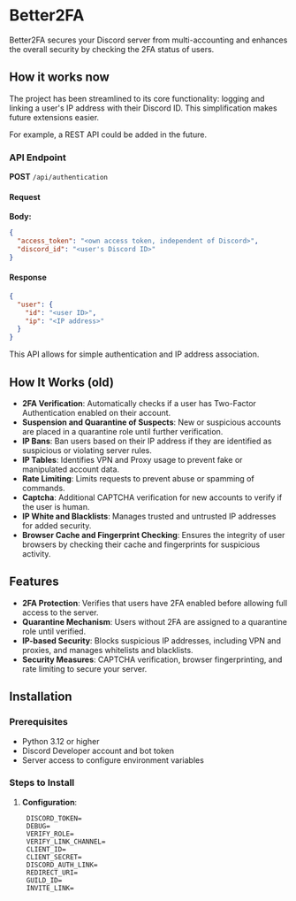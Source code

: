 # Better2FA

Better2FA secures your Discord server from multi-accounting and enhances the overall security by checking the 2FA status of users.

## How it works now

The project has been streamlined to its core functionality: logging and linking a user's IP address with their Discord ID. This simplification makes future extensions easier.  

For example, a REST API could be added in the future.  

### API Endpoint  

**POST** `/api/authentication`  

#### Request  

**Body:**  

```json
{
  "access_token": "<own access token, independent of Discord>",
  "discord_id": "<user's Discord ID>"
}
```  

#### Response  

```json
{
  "user": {
    "id": "<user ID>",
    "ip": "<IP address>"
  }
}
```  

This API allows for simple authentication and IP address association.


## How It Works (old)

- **2FA Verification**: Automatically checks if a user has Two-Factor Authentication enabled on their account.
- **Suspension and Quarantine of Suspects**: New or suspicious accounts are placed in a quarantine role until further verification.
- **IP Bans**: Ban users based on their IP address if they are identified as suspicious or violating server rules.
- **IP Tables**: Identifies VPN and Proxy usage to prevent fake or manipulated account data.
- **Rate Limiting**: Limits requests to prevent abuse or spamming of commands.
- **Captcha**: Additional CAPTCHA verification for new accounts to verify if the user is human.
- **IP White and Blacklists**: Manages trusted and untrusted IP addresses for added security.
- **Browser Cache and Fingerprint Checking**: Ensures the integrity of user browsers by checking their cache and fingerprints for suspicious activity.

## Features

- **2FA Protection**: Verifies that users have 2FA enabled before allowing full access to the server.
- **Quarantine Mechanism**: Users without 2FA are assigned to a quarantine role until verified.
- **IP-based Security**: Blocks suspicious IP addresses, including VPN and proxies, and manages whitelists and blacklists.
- **Security Measures**: CAPTCHA verification, browser fingerprinting, and rate limiting to secure your server.

## Installation

### Prerequisites

- Python 3.12 or higher
- Discord Developer account and bot token
- Server access to configure environment variables

### Steps to Install

1. **Configuration**:

   ```env
    DISCORD_TOKEN=
    DEBUG=
    VERIFY_ROLE=
    VERIFY_LINK_CHANNEL=
    CLIENT_ID=
    CLIENT_SECRET=
    DISCORD_AUTH_LINK=
    REDIRECT_URI=
    GUILD_ID=
    INVITE_LINK=
   ```

